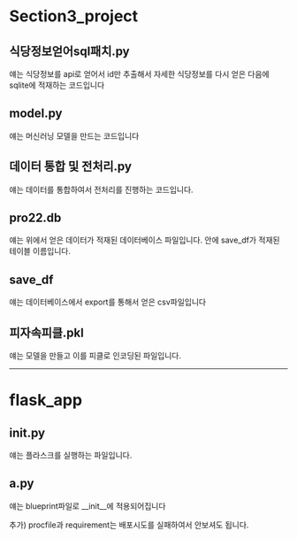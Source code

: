 # Section3_project


## 식당정보얻어sql패치.py
얘는 식당정보를 api로 얻어서 id만 추출해서 자세한 식당정보를 다시 얻은 다음에 sqlite에 적재하는 코드입니다

## model.py
얘는 머신러닝 모델을 만드는 코드입니다

## 데이터 통합 및 전처리.py
얘는 데이터를 통합하여서 전처리를 진행하는 코드입니다.

## pro22.db
얘는 위에서 얻은 데이터가 적재된 데이터베이스 파일입니다. 안에 save_df가 적재된 테이블 이름입니다.

## save_df
얘는 데이터베이스에서 export를 통해서 얻은 csv파일입니다

## 피자속피클.pkl
얘는 모델을 만들고 이를 피클로 인코딩된 파일입니다.

---

# flask_app

## __init__.py
얘는 플라스크를 실행하는 파일입니다.

## a.py
얘는 blueprint파일로 __init__에 적용되어집니다


추가) procfile과 requirement는 배포시도를 실패하여서 안보셔도 됩니다.
